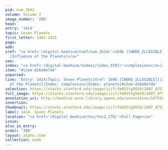 ```yaml
---
pid: num_2041
volume: Volume 2
image_number: '286'
head:
entry: '1414'
topic: Seven Planets
first_letter: 1401-1425
page:
add:
xref: "<a href='/digital-beehive/num7/num_2614/'>1696 [[WORD_ILLEGIBLE]]</a>|<a href='/digital-beehive/num6/num_2143/'>1460
  [Influence of the Planets]</a>"
see:
index: "<a href='/digital-beehive/index1/index_0787/'>complexions</a>|<a href='/digital-beehive/index4/index_3029/'>planets</a>"
item: "#item-d16e0e74b"
unparsed:
line: 'Entry: 1414|Topic: Seven Planets|Xref: 1696 [[WORD_ILLEGIBLE]]|Xref: 1460 [Influence
  of the Planets]|Index: complexions|Index: planets|#item-d16e0e74b'
selection: https://stacks.stanford.edu/image/iiif/fm855tg5659/1607_0753/792,3064,2959,1098/full/0/default.jpg
full_image: https://stacks.stanford.edu/image/iiif/fm855tg5659/1607_0753/full/full/0/default.jpg
annotation_uri: http://beehive-anno.library.upenn.edu/annotation/1675267962780
insertion:
thumbnail: https://stacks.stanford.edu/image/iiif/fm855tg5659/1607_0753/792,3064,600,180/250,/0/default.jpg
label: 1414. Seven Planets
location: "<a href='/digital-beehive/toc/toc2_276/'>Full Page</a>"
issue:
also_in_entry:
order: '308'
layout: alpha_item
collection: num6
---
```

